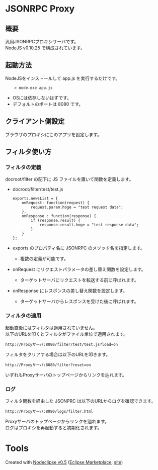 # JSONRPC Proxy

## 概要

汎用JSONRPCプロキシサーバです。<br>
NodeJS v0.10.25 で構成されています。

## 起動方法

NodeJSをインストールして app.js を実行するだけです。

		> node.exe app.js

  * OSには依存しないはずです。
  * デフォルトのポートは 8080 です。

## クライアント側設定

ブラウザのプロキシにこのアプリを設定します。

## フィルタ使い方

### フィルタの定義

docroot/filter の配下に JS ファイルを置いて関数を定義します。

  * docroot/filter/test/test.js


		exports.newsList = {
			onRequest: function(request) {
				request.param.hoge = "test request data";
			},
			onResponse : function(response) {
				if (response.result) {
					response.result.hoge = "test response data";
				}
			}
		};


  * exports のプロパティ名に JSONRPC のメソッド名を指定します。
    * 複数の定義が可能です。
  * onRequest にリクエストパラメータの差し替え関数を設定します。
    * ターゲットサーバにリクエストを転送する前に呼ばれます。
  * onResponse  にレスポンスの差し替え関数を設定します。
    * ターゲットサーバからレスポンスを受けた後に呼ばれます。

### フィルタの適用

起動直後にはフィルタは適用されていません。<br>
以下のURLを叩くとフィルタがファイル単位で適用されます。

	http://Proxyサーバ:8080/filter/test/test.js?load=on

フィルタをクリアする場合は以下のURLを叩きます。

	http://Proxyサーバ:8080/filter?reset=on

いずれもProxyサーバのトップページからリンクを辿れます。


### ログ

フィルタ関数を経由した JSONPRC は以下のURLからログを確認できます。

	http://Proxyサーバ:8080/logs/filter.html

Proxyサーバのトップページからリンクを辿れます。<br>
ログはプロキシを再起動すると初期化されます。


# Tools

Created with [Nodeclipse v0.5](https://github.com/Nodeclipse/nodeclipse-1)
 ([Eclipse Marketplace](http://marketplace.eclipse.org/content/nodeclipse), [site](http://www.nodeclipse.org))
